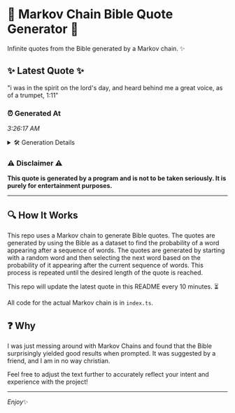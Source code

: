 # 📖 Markov Chain Bible Quote Generator 📖

Infinite quotes from the Bible generated by a Markov chain. ✨

## ✨ Latest Quote ✨
"i was in the spirit on the lord's day, and heard behind me a great voice, as of a trumpet, 1:11"

### ⏰ Generated At
*3:26:17 AM*

<details>
    <summary>🛠️ Generation Details</summary>
    <p>
        <strong>🌱 Seed:</strong> i<br>
        <strong>🔄 Iterations:</strong> 20<br>
        <strong>📜 Context History:</strong><br>[ i ]: was<br>[ i, was ]: in<br>[ i, was, in ]: the<br>[ i, was, in, the ]: spirit<br>[ i, was, in, the, spirit ]: on<br>[ i, was, in, the, spirit, on ]: the<br>[ was, in, the, spirit, on, the ]: lord's<br>[ in, the, spirit, on, the, lord's ]: day,<br>[ the, spirit, on, the, lord's, day, ]: and<br>[ spirit, on, the, lord's, day,, and ]: heard<br>[ on, the, lord's, day,, and, heard ]: behind<br>[ the, lord's, day,, and, heard, behind ]: me<br>[ lord's, day,, and, heard, behind, me ]: a<br>[ day,, and, heard, behind, me, a ]: great<br>[ and, heard, behind, me, a, great ]: voice,<br>[ heard, behind, me, a, great, voice, ]: as<br>[ behind, me, a, great, voice,, as ]: of<br>[ me, a, great, voice,, as, of ]: a<br>[ a, great, voice,, as, of, a ]: trumpet,<br>[ great, voice,, as, of, a, trumpet, ]: 1:11<br>
    </p>
</details>

### ⚠️ Disclaimer ⚠️
**This quote is generated by a program and is not to be taken seriously. It is purely for entertainment purposes.**

---

## 🔍 How It Works

This repo uses a Markov chain to generate Bible quotes. The quotes are generated by using the Bible as a dataset to find the probability of a word appearing after a sequence of words. The quotes are generated by starting with a random word and then selecting the next word based on the probability of it appearing after the current sequence of words. This process is repeated until the desired length of the quote is reached.

This repo will update the latest quote in this README every 10 minutes. ⏳

All code for the actual Markov chain is in `index.ts`.

## ❓ Why

I was just messing around with Markov Chains and found that the Bible surprisingly yielded good results when prompted. 
It was suggested by a friend, and I am in no way christian.

Feel free to adjust the text further to accurately reflect your intent and experience with the project!

---

*Enjoy*✨
